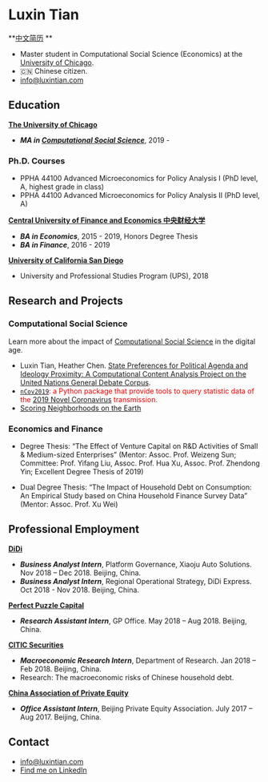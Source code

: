 # Luxin Tian 

**[中文简历](./田璐鑫_芝加哥大学_计算社会科学硕士_经济数据科学方向.pdf)
**

- Master student in Computational Social Science (Economics) at the [University of Chicago](https://uchicago.edu). 
- :cn: Chinese citizen. 
- <info@luxintian.com>

## Education

__[The University of Chicago](https://uchicago.edu)__

- ___MA in [Computational Social Science](https://macss.uchicago.edu)___, 2019 - 

### Ph.D. Courses

- PPHA 44100 Advanced Microeconomics for Policy Analysis I (PhD level, A, highest grade in class)
- PPHA 44100 Advanced Microeconomics for Policy Analysis II (PhD level, A)

__[Central University of Finance and Economics 中央财经大学](http://www.cufe.edu.cn)__

- ___BA in Economics___, 2015 - 2019, Honors Degree Thesis
- ___BA in Finance___, 2016 - 2019

__[University of California San Diego](https://ucsd.edu)__

- University and Professional Studies Program (UPS), 2018

## Research and Projects

### Computational Social Science
Learn more about the impact of [Computational Social Science](http://macss.uchicago.edu) in the digital age. 

- Luxin Tian, Heather Chen. [State Preferences for Political Agenda and Ideology Proximity: A Computational Content Analysis Project on the United Nations General Debate Corpus](https://luxintian.com/UNGDC). 
- <span style="color:red"> [`nCov2019`](https://luxintian.com/nCov2019): a Python package that provide tools to query statistic data of the [2019 Novel Coronavirus](https://www.cdc.gov/coronavirus/2019-ncov/index.html) transmission. </span>
- [Scoring Neighborhoods on the Earth](https://luxintian.com/Scoring-Neighborhoods-on-the-Earth/)

### Economics and Finance
- Degree Thesis: “The Effect of Venture Capital on R&D Activities of Small & Medium-sized Enterprises” (Mentor: Assoc. Prof. Weizeng Sun; Committee: Prof. Yifang Liu, Assoc. Prof. Hua Xu, Assoc. Prof. Zhendong Yin; Excellent Degree Thesis of 2019)

- Dual Degree Thesis: “The Impact of Household Debt on Consumption: An Empirical Study based on China Household Finance Survey Data” (Mentor: Assoc. Prof. Xu Wei)

## Professional Employment

__[DiDi](https://www.didiglobal.com/)__
- ___Business Analyst Intern___, Platform Governance, Xiaoju Auto Solutions. Nov 2018 – Dec 2018. Beijing, China.
- ___Business Analyst Intern___, Regional Operational Strategy, DiDi Express. Oct 2018 - Nov 2018. Beijing, China.

__[Perfect Puzzle Capital](https://xueqiu.com/u/5159309685)__
- ___Research Assistant Intern___, GP Office. May 2018 – Aug 2018. Beijing, China.

__[CITIC Securities](http://www.cs.ecitic.com/)__
- ___Macroeconomic Research Intern___, Department of Research. Jan 2018 – Feb 2018. Beijing, China.
- Research: The macroeconomic risks of Chinese household debt. 

__[China Association of Private Equity](http://www.bpea.net.cn/)__
- ___Office Assistant Intern___, Beijing Private Equity Association. July 2017 – Aug 2017. Beijing, China.

## Contact
- <info@luxintian.com>
- [Find me on LinkedIn](https://www.linkedin.com/in/lucientian/)
